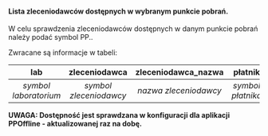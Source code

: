 #### Lista zleceniodawców dostępnych w wybranym punkcie pobrań.

W celu sprawdzenia zleceniodawców dostępnych w danym punkcie pobrań należy podać symbol PP..

Zwracane są informacje w tabeli:

|          lab          |     zleceniodawca      |  zleceniodawca_nazwa  |      płatnik      |
|:---------------------:|:----------------------:|:---------------------:|:-----------------:|
| *symbol laboratorium* | *symbol zleceniodawcy* | *nazwa zleceniodawcy* | *symbol płatnika* |

__UWAGA: Dostępność jest sprawdzana w konfiguracji dla aplikacji PPOffline - aktualizowanej raz na dobę.__
